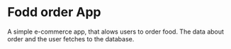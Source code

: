 # Fodd order App

A simple e-commerce app, that alows users to order food.
The data about order and the user fetches to the database.
